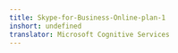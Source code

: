 ```yaml
---
title: Skype-for-Business-Online-plan-1
inshort: undefined
translator: Microsoft Cognitive Services
---
```




